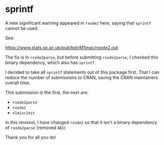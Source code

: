 # sprintf

A new significant warning appeared in `rxode2` here, saying that `sprintf` cannot be used.

See:

https://www.stats.ox.ac.uk/pub/bdr/M1mac/rxode2.out

The fix is in `rxode2parse`, but before submitting `rxode2parse`, I
checked this binary dependency, which also has `sprintf`.


I decided to take all `sprintf` statements out of this package first.
That I can reduce the number of submissions to CRAN, saving the CRAN
maintainers overall time.

This submission is the first, the next are:

- `rxode2parse` 
- `rxode2`
- `nlmixr2est`

In this revision, I have changed `rxode2` so that it isn't a binary
dependency of `rxode2parse` (removed `ABI`)

Thank you for all you do!
